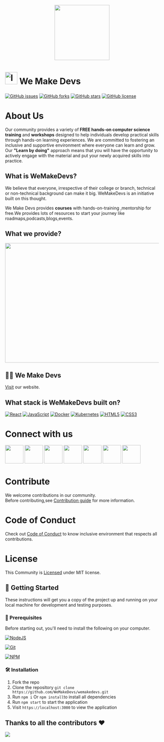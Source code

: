 
<p align="center">
<img src="https://user-images.githubusercontent.com/114678694/208736801-03fbace3-5b00-42b9-8dfe-db18dcc13714.png" height="180" >
</p>

<h1 id="logo"><a><img src="https://user-images.githubusercontent.com/114678694/208736801-03fbace3-5b00-42b9-8dfe-db18dcc13714.png" height="40" alt="logo"/> We Make Devs</a></h1>

### 


<a href="https://github.com/commclassroom/commclassroom/issues"><img alt="GitHub issues" src="https://img.shields.io/github/issues/commclassroom/commclassroom"></a>
<a href="https://github.com/commclassroom/commclassroom/network"><img alt="GitHub forks" src="https://img.shields.io/github/forks/commclassroom/commclassroom"></a>
<a href="https://github.com/commclassroom/commclassroom/stargazers"><img alt="GitHub stars" src="https://img.shields.io/github/stars/commclassroom/commclassroom"></a>
<a href="https://github.com/commclassroom/commclassroom/blob/main/LICENSE"><img alt="GitHub license" src="https://img.shields.io/github/license/commclassroom/commclassroom"></a>

# About Us

Our community provides a variety of<b> FREE hands-on computer science training</b> and <b>workshops</b> designed to help individuals develop practical skills through hands-on learning experiences. We are committed to fostering an inclusive and supportive environment where everyone can learn and grow. Our <b>"Learn by doing"</b> approach means that you will have the opportunity to actively engage with the material and put your newly acquired skills into practice.

## What is WeMakeDevs?

We believe that everyone, irrespective of their college or branch, technical or non-technical background can make it big. WeMakeDevs is an initiative built on this thought.

We Make Devs provides <b>courses</b> with hands-on-training ,mentorship for free.We provides lots of resources to start your journey like roadmaps,podcasts,blogs,events.

## What we provide?


<p align="center">
<img src="" width="520" height="390" >
</p>

## 👨‍💻 We Make Devs

<a href="https://wemakedevs.org/">Visit</a> our website.

## What stack is WeMakeDevs built on?

[![React](https://img.shields.io/badge/react-%2320232a.svg?style=for-the-badge&logo=react&logoColor=%2361DAFB)](https://reactjs.org/)
[![JavaScript](https://img.shields.io/badge/javascript-%23323330.svg?style=for-the-badge&logo=javascript&logoColor=%23F7DF1E)](https://developer.mozilla.org/en-US/docs/Web/JavaScript)
[![Docker](https://img.shields.io/badge/docker-%230db7ed.svg?style=for-the-badge&logo=docker&logoColor=white)](https://docs.docker.com/)
[![Kubernetes](https://img.shields.io/badge/kubernetes-%23326ce5.svg?style=for-the-badge&logo=kubernetes&logoColor=white)](https://kubernetes.io/docs/home/)
[![HTML5](https://img.shields.io/badge/html5-%23E34F26.svg?style=for-the-badge&logo=html5&logoColor=white)](https://developer.mozilla.org/en-US/docs/Glossary/HTML5)
[![CSS3](https://img.shields.io/badge/css3-%231572B6.svg?style=for-the-badge&logo=css3&logoColor=white)](https://developer.mozilla.org/en-US/docs/Web/CSS)

# Connect with us

<a href="https://discord.com/invite/77xJrUBmpp"><img src="https://img.icons8.com/color/2x/discord--v2.png" height="60px"></img></a>
<a href="https://github.com/WeMakeDevs"><img src="https://img.icons8.com/ios-glyphs/2x/github.png" height="60px"></img></a>
<a href="https://mobile.twitter.com/WeMakeDevs"><img src="https://img.icons8.com/fluency/2x/twitter.png" height="60px"></img></a>
<a href="https://www.linkedin.com/company/wemakedevs/?originalSubdomain=in"><img src="https://img.icons8.com/fluency/2x/linkedin.png" height="60px"></img></a>
<a href="https://hashnode.com/n/wemakedevs"><img src="https://user-images.githubusercontent.com/114678694/208740869-16f68e61-71ad-40fd-9352-9b73b89b8f04.jpg" height="60px"></img></a>
<a href="https://www.instagram.com/wemakedevs/"><img src="https://img.icons8.com/color/2x/instagram-new.png" height="60px"></img></a>
<a href="https://t.me/wemakedevs"><img src="https://img.icons8.com/color/2x/telegram-app.png" height="60px"></img></a>

# Contribute

We welcome contributions in our community.<br>
Before contributing,see <a href="https://github.com/WeMakeDevs/wemakedevs/blob/main/CONTRIBUTING.md">Contribution guide</a> for more information.

# Code of Conduct

Check out <a href="https://github.com/WeMakeDevs/wemakedevs/blob/main/CODE_OF_CONDUCT.md">Code of Conduct</a> to know inclusive environment that respects all contributions.

# License

This Community is <a href="https://github.com/WeMakeDevs/wemakedevs/blob/main/LICENSE">Licensed</a> under MIT license.

## 🚀 Getting Started

These instructions will get you a copy of the project up and running on your local machine for development and testing purposes.

### 🧾 Prerequisites

Before starting out, you'll need to install the following on your computer.

[![NodeJS](https://img.shields.io/badge/node.js-6DA55F?style=for-the-badge&logo=node.js&logoColor=white)](https://nodejs.org/en/download/)

[![Git](https://img.shields.io/badge/git-%23F05033.svg?style=for-the-badge&logo=git&logoColor=white)](https://git-scm.com/downloads)

[![NPM](https://img.shields.io/badge/NPM-%23000000.svg?style=for-the-badge&logo=npm&logoColor=white)](https://www.npmjs.com/)

### 🛠️ Installation

1. Fork the repo
2. Clone the repository `git clone https://github.com/WeMakeDevs/wemakedevs.git `
3. Run `npm i` Or `npm install`to install all dependencies
4. Run `npm start` to start the application
5. Visit `https://localhost:3000` to view the application

## Thanks to all the contributors ❤️

<img src="https://contrib.rocks/image?repo=WeMakeDevs/wemakedevs"/>

